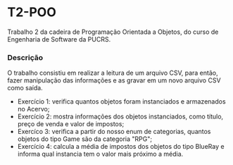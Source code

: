 # T2-POO
Trabalho 2 da cadeira de Programação Orientada a Objetos, do curso de Engenharia de Software da PUCRS.

### Descrição
O trabalho consistiu em realizar a leitura de um arquivo CSV, para então, fazer manipulação das informações e as gravar em um novo arquivo CSV como saída.
- Exercício 1: verifica quantos objetos foram instanciados e armazenados no Acervo;
- Exercício 2: mostra informações dos objetos instanciados, como título, preço de venda e valor de impostos;
- Exercíco 3: verifica a partir do nosso enum de categorias, quantos objetos do tipo Game são da categoria "RPG";
- Exercício 4: calcula a média de impostos dos objetos do tipo BlueRay e informa qual instancia tem o valor mais próximo a média.
